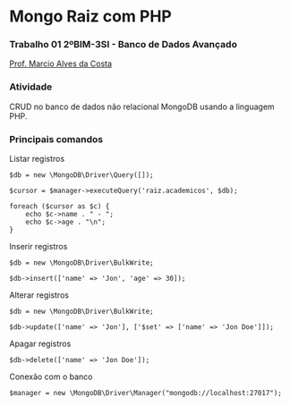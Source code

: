 # Mongo Raiz com PHP

### Trabalho 01 2ºBIM-3SI - Banco de Dados Avançado
<a href="https://github.com/marciock">Prof. Marcio Alves da Costa</a>

### Atividade

CRUD no banco de dados não relacional MongoDB usando a linguagem PHP.


### Principais comandos

Listar registros
```
$db = new \MongoDB\Driver\Query([]);

$cursor = $manager->executeQuery('raiz.academicos', $db);

foreach ($cursor as $c) {
    echo $c->name . " - ";
    echo $c->age . "\n";
}

```

Inserir registros
```
$db = new \MongoDB\Driver\BulkWrite;

$db->insert(['name' => 'Jon', 'age' => 30]);
```

Alterar registros
```
$db = new \MongoDB\Driver\BulkWrite;

$db->update(['name' => 'Jon'], ['$set' => ['name' => 'Jon Doe']]);
```

Apagar registros
```
$db->delete(['name' => 'Jon Doe']);
```

Conexão com o banco
```
$manager = new \MongoDB\Driver\Manager("mongodb://localhost:27017");
```